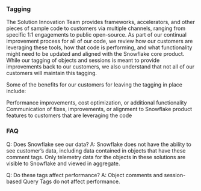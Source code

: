 ### Tagging
The Solution Innovation Team provides frameworks, accelerators, and other pieces of sample code to customers via multiple channels, ranging from specific 1:1 engagements to public open-source. As part of our continual improvement process for all of our code, we review how our customers are leveraging these tools, how that code is performing, and what functionality might need to be updated and aligned with the Snowflake core product. While our tagging of objects and sessions is meant to provide improvements back to our customers, we also understand that not all of our customers will maintain this tagging.

Some of the benefits for our customers for leaving the tagging in place include:

Performance improvements, cost optimization, or additional functionality
Communication of fixes, improvements, or alignment to Snowflake product features to customers that are leveraging the code
### FAQ
Q: Does Snowflake see our data?
A: Snowflake does not have the ability to see customer’s data, including data contained in objects that have these comment tags. Only telemetry data for the objects in these solutions are visible to Snowflake and viewed in aggregate.

Q: Do these tags affect performance?
A: Object comments and session-based Query Tags do not affect performance.
